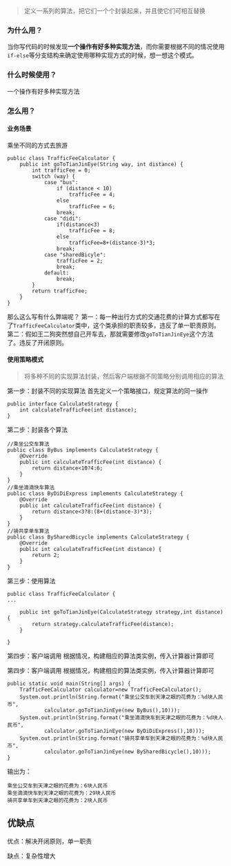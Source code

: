 > 定义一系列的算法，把它们一个个封装起来，并且使它们可相互替换

### 为什么用？

当你写代码的时候发现**一个操作有好多种实现方法**，而你需要根据不同的情况使用`if-else`等分支结构来确定使用哪种实现方式的时候，想一想这个模式。

### 什么时候使用？

一个操作有好多种实现方法

### 怎么用？

#### 业务场景

乘坐不同的方式去旅游

```
public class TrafficFeeCalculator {
    public int goToTianJinEye(String way, int distance) {
        int trafficFee = 0;
        switch (way) {
            case "bus":
                if (distance < 10)
                    trafficFee = 4;
                else
                    trafficFee = 6;
                break;
            case "didi":
                if(distance<3)
                    trafficFee = 8;
                else 
                    trafficFee=8+(distance-3)*3;
                break;
            case "sharedBicyle":
                trafficFee = 2;
                break;
            default:
                break;
        }
        return trafficFee;
    }
}
```

那么这么写有什么弊端呢？
第一：每一种出行方式的交通花费的计算方式都写在了`TrafficFeeCalculator`类中，这个类承担的职责较多，违反了单一职责原则。
第二：假如王二狗突然想自己开车去，那就需要修改`goToTianJinEye`这个方法了。违反了开闭原则。

#### 使用策略模式

> 将多种不同的实现算法封装，然后客户端根据不同策略分别调用相应的算法

第一步：封装不同的实现算法
首先定义一个策略接口，规定算法的同一操作

```
public interface CalculateStrategy {
    int calculateTrafficFee(int distance);
}
```


第二步：封装各个算法

```
//乘坐公交车算法
public class ByBus implements CalculateStrategy {
    @Override
    public int calculateTrafficFee(int distance) {
        return distance<10?4:6;
    }
}
//乘坐滴滴快车算法
public class ByDiDiExpress implements CalculateStrategy {
    @Override
    public int calculateTrafficFee(int distance) {
        return distance<3?8:(8+(distance-3)*3);
    }
}
//骑共享单车算法
public class BySharedBicycle implements CalculateStrategy {
    @Override
    public int calculateTrafficFee(int distance) {
        return 2;
    }
}
```


第三步：使用算法

```
public class TrafficFeeCalculator {
...

    public int goToTianJinEye(CalculateStrategy strategy,int distance){
        return strategy.calculateTrafficFee(distance);
    }

}
```


第四步：客户端调用
根据情况，构建相应的算法类实例，传入计算器计算即可

第四步：客户端调用
根据情况，构建相应的算法类实例，传入计算器计算即可

    public static void main(String[] args) {
        TrafficFeeCalculator calculator=new TrafficFeeCalculator();
        System.out.println(String.format("乘坐公交车到天津之眼的花费为：%d块人民币",
                calculator.goToTianJinEye(new ByBus(),10)));
        System.out.println(String.format("乘坐滴滴快车到天津之眼的花费为：%d块人民币",
                calculator.goToTianJinEye(new ByDiDiExpress(),10)));
        System.out.println(String.format("骑共享单车到天津之眼的花费为：%d块人民币",
                calculator.goToTianJinEye(new BySharedBicycle(),10)));
    }

输出为：

```
乘坐公交车到天津之眼的花费为：6块人民币
乘坐滴滴快车到天津之眼的花费为：29块人民币
骑共享单车到天津之眼的花费为：2块人民币
```

## 优缺点

优点：解决开闭原则，单一职责

缺点：复杂性增大